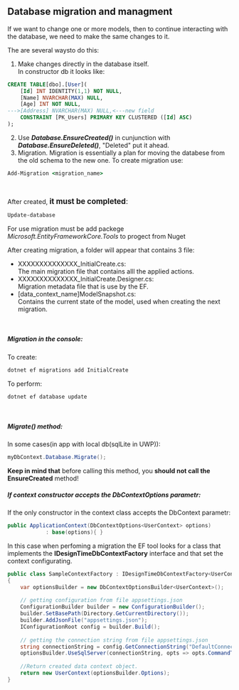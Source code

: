 ﻿## Database migration and managment

If we want to change one or more models, then to continue interacting with the database, we need to make the same changes to it.

The are several waysto do this:
1. Make changes directly in the database itself.<br>
In constructor db it looks like:
```sql
CREATE TABLE[dbo].[User](
    [Id] INT IDENTITY(1,1) NOT NULL,
    [Name] NVARCHAR(MAX) NULL,
    [Age] INT NOT NULL,
--->[Address] NVARCHAR(MAX) NULL,<---new field
    CONSTRAINT [PK_Users] PRIMARY KEY CLUSTERED ([Id] ASC)
);
```
2. Use ***Database.EnsureCreated()*** in cunjunction with ***Database.EnsureDeleted()***, "Deleted" put it ahead.
3. Migration. Migration is essentially a plan for moving the databese from the old schema to the new one.
To create migration use:
```cmd
Add-Migration <migration_name>
```
<br>

After created, <big>**it must be completed**:</big>
```cmd
Update-database
```

For use migration must be add packege *Microsoft.EntityFrameworkCore.Tools* to progect from Nuget

After creating migration, a folder will appear that contains 3 file:
* XXXXXXXXXXXXXX_InitialCreate.cs:<br>
    The main migration file that  contains alll the applied actions.
* XXXXXXXXXXXXXX_InitialCreate.Designer.cs:<br>
    Migration metadata file that is use by the EF.
* [data_context_name]ModelSnapshot.cs:<br>
    Contains the current state of the model, used when creating the next migration.
<br>

##### Migration in the console:
To create:
```cmd
dotnet ef migrations add InitialCreate
```
To perform:
```cmd
dotnet ef database update
```
<br>

##### Migrate() method:

In some cases(in app with local db(sqlLite in UWP)):
```c#
myDbContext.Database.Migrate();
```
**Keep in mind that** before calling this method, you **should not call the EnsureCreated** method!

##### If context constructor accepts the DbContextOptions parametr:
If the only constructor in the context class accepts the DbContext parametr:
```c#
public ApplicationContext(DbContextOptions<UserContext> options) 
            : base(options){ }
```
In this case when perfoming a migration the EF tool looks for a class that implements the **IDesignTimeDbContextFactory** interface and that set the context configurating.
```c#
public class SampleContextFactory : IDesignTimeDbContextFactory<UserContext>
{
    var optionsBuilder = new DbContextOptionsBuilder<UserContext>();
             
    // getting configuration from file appsettings.json
    ConfigurationBuilder builder = new ConfigurationBuilder();
    builder.SetBasePath(Directory.GetCurrentDirectory());
    builder.AddJsonFile("appsettings.json");
    IConfigurationRoot config = builder.Build();
 
    // getting the connection string from file appsettings.json
    string connectionString = config.GetConnectionString("DefaultConnection");
    optionsBuilder.UseSqlServer(connectionString, opts => opts.CommandTimeout((int)TimeSpan.FromMinutes(10).TotalSeconds));
    
    //Return created data context object.
    return new UserContext(optionsBuilder.Options);
}
```